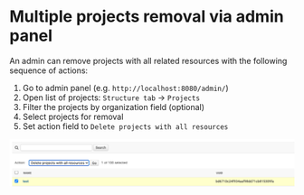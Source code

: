 # Multiple projects removal via admin panel

An admin can remove projects with all related resources with the following sequence of actions:

1. Go to admin panel (e.g. `http://localhost:8080/admin/`)
1. Open list of projects: `Structure tab` -> `Projects`
1. Filter the projects by organization field (optional)
1. Select projects for removal
1. Set action field to `Delete projects with all resources`

![Project removal](img/project-removal.png)
